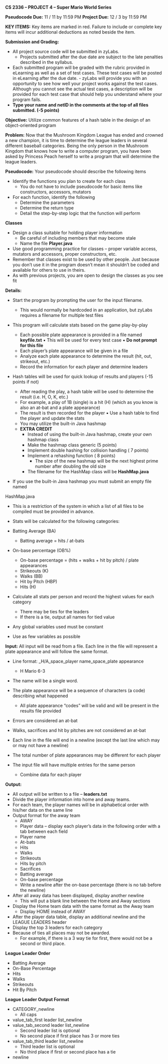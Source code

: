 **CS 2336 – PROJECT 4 – Super Mario World Series**

**Pseudocode Due:** 11 / 11 by 11:59 PM
**Project Due:** 12 / 3 by 11:59 PM

**KEY ITEMS:** Key items are marked in red. Failure to include or complete key items will incur additional deductions
as noted beside the item.

**Submission and Grading:**

- All project source code will be submitted in zyLabs.
    - Projects submitted after the due date are subject to the late penalties described in the syllabus.
- Each submitted program will be graded with the rubric provided in eLearning as well as a set of test cases.
    These test cases will be posted in eLearning after the due date.
       - zyLabs will provide you with an opportunity to see how well your project works against the test
          cases. Although you cannot see the actual test cases, a description will be provided for each test
          case that should help you understand where your program fails.
- **Type your name and netID in the comments at the top of all files submitted. (-5 points)**

**Objective:** Utilize common features of a hash table in the design of an object-oriented program

**Problem:** Now that the Mushroom Kingdom League has ended and crowned a new champion, it is time to
determine the league leaders in several different baseball categories. Being the only person in the Mushroom
Kingdom that knows how to write a computer program, you have been asked by Princess Peach herself to write a
program that will determine the league leaders.

**Pseudocode:** Your pseudocode should describe the following items

- Identify the functions you plan to create for each class
    - You do not have to include pseudocode for basic items like constructors, accessors, mutators
- For each function, identify the following
    - Determine the parameters
    - Determine the return type
    - Detail the step-by-step logic that the function will perform

**Classes**

- Design a class suitable for holding player information
    - Be careful of including members that may become stale
    - Name the file **Player.java**
- Use good programming practice for classes – proper variable access, mutators and accessors, proper
    constructors, etc.
- Remember that classes exist to be used by other people. Just because you don’t use it in the program
    doesn’t mean it shouldn’t be coded and available for others to use in theirs.
- As with previous projects, you are open to design the classes as you see fit


**Details:**

- Start the program by prompting the user for the input filename.
    - This would normally be hardcoded in an application, but zyLabs requires a filename for multiple
       test files
- This program will calculate stats based on the game play-by-play
    - Each possible plate appearance is provided in a file named **keyfile.txt**
       ▪ This will be used for every test case
       ▪ **Do not prompt for this file**
    - Each player’s plate appearance will be given in a file
    - Analyze each plate appearance to determine the result (hit, out, strikeout, etc.)
    - Record the information for each player and determine leaders
- Hash tables will be used for quick lookup of results and players (-15 points if not)
    - After reading the play, a hash table will be used to determine the result (i.e. H, O, K, etc.)
    - For example, a play of 1B (single) is a hit (H) (which as you know is also an at-bat and a plate
       appearance)
    - The result is then recorded for the player
       ▪ Use a hash table to find the player and update the stats
    - You may utilize the built-in Java hashmap
    - **EXTRA CREDIT**
       - Instead of using the built-in Java hashmap, create your own hashmap class
       - Make the hashmap class generic (5 points)
       - Implement double hashing for collision handling ( 7 points)
       - Implement a rehashing function ( 8 points)
          - The size of the new hashmap will be the next highest prime number after doubling
             the old size
       - The filename for the HashMap class will be **HashMap.java**

 - If you use the built-in Java hashmap you must submit an empty file named

 HashMap.java

- This is a restriction of the system in which a list of all files to be compiled must be
  provided in advance.
- Stats will be calculated for the following categories:
- Batting Average (BA)
  - Batting average = hits / at-bats
- On-base percentage (OB%)
  - On-base percentage = (hits + walks + hit by pitch) / plate appearances
  - Strikeouts (K)
  - Walks (BB)
  - Hit by Pitch (HBP)
  - Hits (H)
- Calculate all stats per person and record the highest values for each category
  - There may be ties for the leaders
  - If there is a tie, output all names for tied value
- Any global variables used must be constant


- Use as few variables as possible

**Input:** All input will be read from a file. Each line in the file will represent a plate appearance and will follow the
same format.

- Line format: _H/A_space_player name_space_plate appearance
  - H Mario 6-3

- The name will be a single word.
- The plate appearance will be a sequence of characters (a code) describing what happened
  - All plate appearance “codes” will be valid and will be present in the results file provided
- Errors are considered an at-bat
- Walks, sacrifices and hit by pitches are not considered an at-bat
- Each line in the file will end in a newline (except the last line which may or may not have a newline)
- The total number of plate appearances may be different for each player
- The input file will have multiple entries for the same person
  - Combine data for each player

**Output:**

- All output will be written to a file – **leaders.txt**
- Divide the player information into home and away teams.
- For each team, the player names will be in alphabetical order with his/her data on the same line
- Output format for the away team
  - AWAY
  - Player data – display each player’s data in the following order with a tab between each field
  - Player name
  - At-bats
  - Hits
  - Walks
  - Strikeouts
  - Hits by pitch
  - Sacrifices
  - Batting average
  - On-base percentage
  - Write a newline after the on-base percentage (there is no tab before the newline)
- After all away data has been displayed, display another newline
  - This will put a blank line between the Home and Away sections
- Display the Home team data with the same format as the Away team
  - Display HOME instead of AWAY
- After the player data table, display an additional newline and the LEAGUE LEADERS header
- Display the top 3 leaders for each category
- Because of ties all places may not be awarded.
  - For example, if there is a 3 way tie for first, there would not be a second or third place.


**League Leader Order**

- Batting Average
- On-Base Percentage
- Hits
- Walks
- Strikeouts
- Hit By Pitch

**League Leader Output Format**

- CATEGORY_newline
  - All caps
- value_tab_first leader list_newline
- value_tab_second leader list_newline
  - Second leader list is optional
  - No second place if first place has 3 or more ties
- value_tab_third leader list_newline
  - Third leader list is optional
  - No third place if first or second place has a tie
- newline

